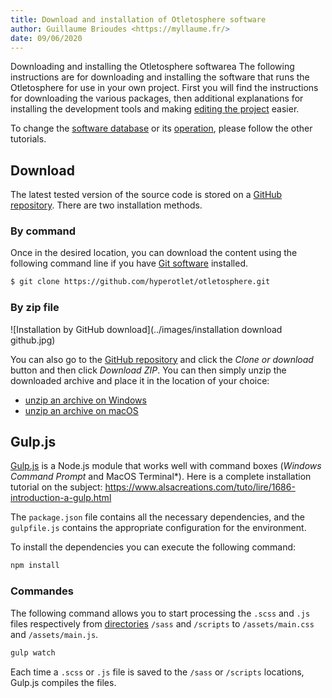 ```yaml
---
title: Download and installation of Otletosphere software
author: Guillaume Brioudes <https://myllaume.fr/>
date: 09/06/2020
---
```


Downloading and installing the Otletosphere softwarea The following instructions are for downloading and installing the software that runs the Otletosphere for use in your own project. First you will find the instructions for downloading the various packages, then additional explanations for installing the development tools and making [editing the project]() easier.

To change the [software database]() or its [operation](), please follow the other tutorials.

## Download

The latest tested version of the source code is stored on a [GitHub repository](https://github.com/hyperotlet/otletosphere). There are two installation methods.

### By command

Once in the desired location, you can download the content using the following command line if you have [Git software](https://git-scm.com/) installed.

```bash
$ git clone https://github.com/hyperotlet/otletosphere.git
```

### By zip file

![Installation by GitHub download](../images/installation download github.jpg)

You can also go to the [GitHub repository](https://github.com/hyperotlet/otletosphere) and click the *Clone or download* button and then click *Download ZIP*. You can then simply unzip the downloaded archive and place it in the location of your choice:

- [unzip an archive on Windows](https://support.microsoft.com/en-us/help/14200/windows-compress-uncompress-zip-files)
- [unzip an archive on macOS](https://support.apple.com/guide/mac-help/compress-uncompress-files-folders-mac-mchlp2528/mac)

## Gulp.js

[Gulp.js](https://gulpjs.com/) is a Node.js module that works well with command boxes (*Windows Command Prompt* and MacOS Terminal*). Here is a complete installation tutorial on the subject: https://www.alsacreations.com/tuto/lire/1686-introduction-a-gulp.html

The `package.json` file contains all the necessary dependencies, and the `gulpfile.js` contains the appropriate configuration for the environment.

To install the dependencies you can execute the following command:

```bash
npm install
```

### Commandes

The following command allows you to start processing the `.scss` and `.js` files respectively from [directories]() `/sass` and `/scripts` to `/assets/main.css` and `/assets/main.js`.

```bash
gulp watch
```

Each time a `.scss` or `.js` file is saved to the `/sass` or `/scripts` locations, Gulp.js compiles the files.